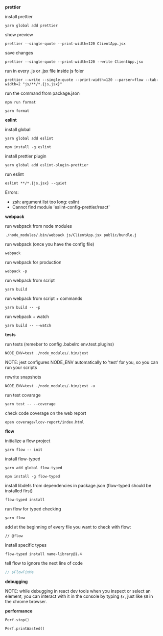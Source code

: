 __prettier__

install prettier

`yarn global add prettier`


show preview

`prettier --single-quote --print-width=120 ClientApp.jsx`

save changes

`prettier --single-quote --print-width=120 --write ClientApp.jsx`

run in every .js or .jsx file inside js foler

`prettier --write --single-quote --print-width=120 --parser=flow --tab-width=2 "js/**/*.{js,jsx}"`

run the command from package.json

`npm run format`

`yarn format`


__eslint__

install global

`yarn global add eslint`

`npm install -g eslint`

install prettier plugin

`yarn global add eslint-plugin-prettier`

run eslint

`eslint **/*.{js,jsx} --quiet`

Errors:
  * zsh: argument list too long: eslint
  * Cannot find module 'eslint-config-prettier/react'


__webpack__

run webpack from node modules

`./node_modules/.bin/webpack js/ClientApp.jsx public/bundle.j`

run webpack (once you have the config file)

`webpack`

run webpack for production

`webpack -p`

run webpack from script

`yarn build`

run webpack from script + commands

`yarn build -- -p`

run webpack + watch

`yarn build -- --watch`

__tests__

run tests (remeber to config .babelrc env.test.plugins)

`NODE_ENV=test ./node_modules/.bin/jest`

NOTE: jest configures NODE_ENV automatically to 'test' for you, so you can run your scripts

rewrite snapshots

`NODE_ENV=test ./node_modules/.bin/jest -u`

run test covarage

`yarn test -- --coverage`

check code coverage on the web report

`open coverage/lcov-report/index.html`

__flow__

initialize a flow project

`yarn flow -- init`

install flow-typed

`yarn add global flow-typed`

`npm install -g flow-typed`

install libdefs from dependencies in package.json (flow-typed should be installed first)

`flow-typed install`

run flow for typed checking

`yarn flow`

add at the beginning of every file you want to check with flow:

`// @flow`

install specific types

`flow-typed install name-library@1.4`

tell flow to ignore the next line of code

```js
// $FlowFixMe
```

__debugging__

NOTE: while debugging in react dev tools when you inspect or select an element, 
you can interact with it in the console by typing `$r`, just like `$0` in the chrome browser.

__performance__

`Perf.stop()`

`Perf.printWasted()`